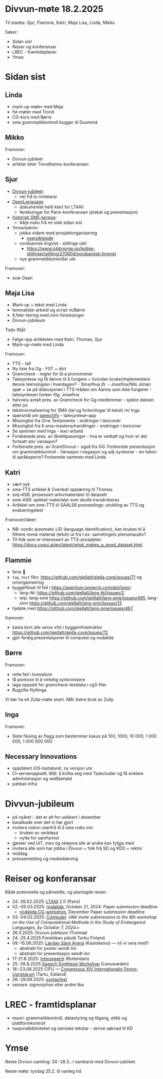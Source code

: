 # Divvun-møte 18.2.2025

Til stades: Sjur, Flammie, Katri, Maja Lisa, Linda, Mikko

Saker:

- Sidan sist
- Reiser og konferansar
- LREC - framtidsplaner
- Ymse

# Sidan sist

## Linda

- mark-up møter med Maja
- fst-møter med Trond
- CG-kurs med Børre
- sme grammatikkontroll bugger til Duommá

## Mikko

Framover:

- Divvun-jubileet
- artiklar etter Trondheims-konferansen

## Sjur

- [Divvun-jubileet](https://github.com/orgs/divvungiellatekno/projects/3):
    - nei frå to innleiarar
- [OpenLanguage](https://github.com/orgs/divvungiellatekno/projects/2):
    - dokumentet heilt klart for LT4All
    - førebuingar for Paris-konferansen (plakat og presentasjon)
- [historisk SME-korpus](https://github.com/divvungiellatekno/giellalt.uit.no/issues/12):
    - ikkje noko frå mi side sidan sist
- Ymse/admin:
    - jobba vidare med prosjektorganisering
        - [oversiktsside](https://github.com/orgs/divvungiellatekno/projects/1/)
    - nordsamisk lingvist - stillinga ute!
        - <https://www.jobbnorge.no/ledige-stillinger/stilling/270604/nordsamisk-lingvist>
    - nye grammatikkontrollar ute

Framover:
- svar Daan

## Maja Lisa

- Mark-up + tekst med Linda
- lemmaliste-arbeid og script m/Børre
- 6.febr-feiring med mini-forelesinger
- Divvun-jubileum 


Todo (Nå):
- Følge opp artikkelen med Katri, Thomas, Sjur
- Mark-up-møte med Linda

Framover:
- TTS - tall
- Ny liste fra Gg - FST + dict
- Gramcheck - regler for bl.a pronomener
- Talesyntese og få denne til å fungere + hvordan bruke/implementere denne teknologien  i hverdagen? - Smarthus jfr. - Josefina/Nils Johan spør + se på diskusjonen i TTS-tråden om Aanna som ikke fungerer - talesyntesen funker iflg. Josefina
- halvveis avtalt pres. av Gramcheck for Gg-medlemmer - spikre datoen etter jul.
- tekstnormalisering for SMA (tal og forkortingar til tekst) m/ Inga 
- spørsmål om [speechify](https://speechify.com) - talesyntese-app
- Missinglist fra Orre Testamente  - endringer i lexiconer
- Missinglist fra 6 sma-masteravhandlinger - endringer i lexiconer
- Se sammen med Inga - lexc-arbeid
- Foreberede pres. av lånetilpassinger - hva er vedtatt og hvor er det fortsatt stor variasjon? 
- Forberede pres. av GramDivvun - også fra GG: Forberede presentasjon om grammatikkontroll - Variasjon i negasjon og adj-systemer - en faktor til språksperre? Forberede sammen med Linda

## Katri

- vært syk
- sma-TTS artikkel & Overleaf opplæring til Thomas
- smj-ASR: prosessert arkivmaterialer til datasett
- sme-ASR: sjekket materialer som skulle transkriberes
- Artikkel om sme-TTS til SAALS6 proceedings: utvikling av TTS og evalueringstest

Framover/Ideer:

- NB: nordic automatic LID (language
  identification), kan brukes til å filtrere norsk
  material (tekst) ut fra t.ex. sametingets
  plenumaudio?
- Til folk som er interessert av TTS-prosjekter: <https://docs.coqui.ai/en/latest/what_makes_a_good_dataset.html>

## Flammie

* ferie 🌴
* `tag_test` fiks: <https://github.com/giellalt/giella-core/issues/71> og omorganisering
* byggefikser til feil i https://apertium.projectjj.com/apt/logs/:
    * lang-tkl: <https://github.com/giellalt/lang-tkl/issues/2>
    * wip: lang-sme <https://github.com/giellalt/lang-sme/issues/495>, lang-smn <https://github.com/giellalt/lang-smn/issues/13>
* hjelpte med <https://github.com/giellalt/lang-sme/issues/467>

framover:

* kasta bort alle xerox xfst i byggeinfrastruktur <https://github.com/giellalt/giella-core/issues/72>
* gjör ferdig presentasjoner til computel og nodalida

## Børre

Framover:

- rette feil i borealium
- få pontoon til å virkelig synkronisere
- laga oppsett for gramcheck-testdata i cg3-filer
- Bugzilla-flyttinga

Vi bør ha eit Zulip-møte snart. Mål: betre bruk av Zulip

## Inga

Framover:
- Siste fiksing av flagg som bestemmer kasus på 100, 1000, 10 000, 1 000 000, 1 000 000 000

## Necessary Innovations

- oppdatert iOS-tastaturet, ny versjon ute
- CI-serveroppsett. Mål: å kvitta seg med Taskcluster og få enklare administrasjon og vedlikehald
- pahkat-infra

# Divvun-jubileum

- på nyåret - det er alt for usikkert i desember
- kavalkade over det vi har gjort
- invitera nokon utanfrå til å seia noko om:
    - bruken av verktøya
    - nytte for samfunnet
- gjester ved UiT, men òg strøyma slik at andre kan fylgja med
- invitera alle som har jobba i Divvun + folk frå SD og KDD + rektor
- middag
- pressemelding og mediedekning

# Reiser og konferansar

Både potensielle og påmeldte, og planlagde reiser:

- 24.-26.02.2025: [LT4All](https://www.lt4all2025.eu/) 2.0 (Paris)
- 02.–05.03.2025: [nodalida](https://www.nodalida-bhlt2025.eu/conference), October 21, 2024: Paper submission deadline
    - [nodalida CG-workshop](https://divvungiellatekno.github.io/giellalt.uit.no/events/2025-cg/), December Paper submission deadline
- 03.-04.03.2025: [Computel](https://computel-workshop.org/computel-8/). _«We invite submissions to the 8th workshop on the Use of Computational Methods in the Study of Endangered Languages, by October 7, 2024.»_
- 26.3.2025: Divvun-jubileum (Tromsø)
- 24.-25.4.2025 Fonetiikan päivät Turku Finland
- 09.-15.06.2025: [Lávdan Sámi Arena](https://lavdansamiarena.com/en/home/) (Kautokeino) — vil vi vera med?
    - abstrakt for poster sendt inn
    - abstrakt for presentasjon sendt inn
- 17-21.8.2025: [Interspeech](https://www.interspeech2025.org/home) (Rotterdam)
- 25.-26.8.2025 [Speech Synthesis Workshop](https://blogs.helsinki.fi/ssw13-2025/) (Leeuwarden)
- 18.–23.08.2025 CIFU — [Congressus XIV Internationalis Fenno-Ugristarum](https://cifu14.ut.ee/symposium-b12/) (Tartu, Estland)
- 26.-29.08.2025: [syntaxfest](https://syntaxfest.github.io/syntaxfest25/)
- seinare: sigmorphon eller andre tba

# LREC - framtidsplanar

- maori: grammatikkontroll, datastyring og tilgang, etikk og plattformkontroll
- nasjonalbiblioteket og samiske tekstar - skrive søknad til KD

# Ymse

Neste Divvun-samling: 24.-28.3., i samband med Divvun-jubileet.

Neste møte: tysdag 25.2. til vanleg tid.
